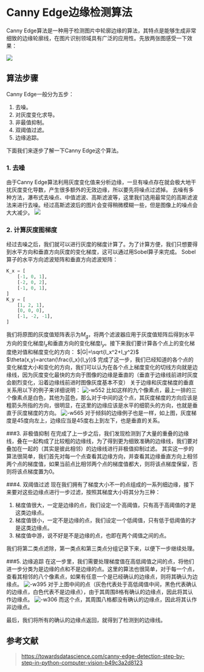 # Canny Edge边缘检测算法

Canny Edge算法是一种用于检测图片中轮廓边缘的算法，其特点是能够生成非常细致的边缘轮廓线，在图片识别领域具有广泛的应用性。先放两张图感受一下效果：

![](media/15641410576224/15641471789958.jpg)



## 算法步骤
Canny Edge一般分为五步：
1. 去噪。
2. 对灰度变化求导。
3. 非最值抑制。
4. 双阈值过滤。
5. 边缘追踪。

下面我们来逐步了解一下Canny Edge这个算法。

### 1. 去噪
由于Canny Edge算法利用灰度变化值来分析边缘，一旦有噪点存在就会极大地干扰灰度变化导数，产生很多额外的无效边缘，所以要先将噪点过滤掉。
去噪有多种方法，瀑布式去噪点、中值滤波、高斯滤波等，这里我们选用最常见的高斯滤波法来进行去噪。经过高斯滤波后的图片会变得稍微模糊一些，但是图像上的噪点会大大减少。
![](media/15641410576224/15641471951311.jpg)


### 2. 计算灰度图梯度
经过去噪之后，我们就可以进行灰度的梯度计算了。为了计算方便，我们只想要得到水平方向和垂直方向灰度的变化梯度，这可以通过用Sobel算子来完成。
Sobel算子的水平方向滤波矩阵和垂直方向滤波矩阵：
```python
K_x = [
    [-1, 0, 1],
    [-2, 0, 2],
    [-1, 0, 1],
]
K_y = [
    [1, 2, 1],
    [0, 0, 0],
    [-1, -2, -1],
]
```
我们将原图的灰度值矩阵表示为$M_g$，将两个滤波器应用于灰度值矩阵后得到水平方向的变化梯度$I_x$和垂直方向的变化梯度$I_y$。接下来我们要计算各个点上的变化梯度绝对值和梯度变化的方向：
$|G|=\sqrt{I_x^2+I_y^2}$
$\theta(x,y)=arctan(\frac{I_x}{I_y})$
完成了这一步，我们已经知道的各个点的变化梯度大小和变化的方向，我们可以认为在各个点上梯度变化的切线方向就是边缘线，因为灰度变化最快的方向于图像的边缘是垂直的（垂直于边缘线前进时灰度会剧烈变化，沿着边缘线前进时图像灰度基本不变）
关于边缘和灰度梯度的垂直关系用以下的例子来详细说明：
![-w552](media/15641410576224/15641494520158.jpg)
比如这样的九个像素点，最上一排的三个像素点是白色，其他为蓝色，那么对于中间的这个点，其灰度梯度的方向应该是粗箭头所指的方向，很明显，在这里的边缘应该是水平的细箭头的方向，也就是垂直于灰度梯度的方向。
![-w565](media/15641410576224/15641497240304.jpg)
对于倾斜的边缘例子也是一样，如上图，灰度梯度是45度向左上，边缘应当是45度右上到左下，也是垂直的关系。

###3. 非极值抑制
在完成了上一步之后，我们发现检测到了大量的重叠的边缘线，叠在一起构成了比较粗的边缘线，为了得到更为细致准确的边缘线，我们要对叠加在一起的（其实是彼此相邻）的边缘线进行非极值抑制过滤。
其实这一步的算法很简单，我们首先对每一个点查看其边缘方向，并查看其边缘垂直方向上相邻两个点的梯度值，如果当前点比相邻两个点的梯度值都大，则将该点梯度保留，否则将该点梯度置为0。

###4. 双阈值过滤
现在我们拥有了梯度大小不一的点组成的一系列细边缘，接下来要对这些边缘点进行一步过滤，按照其梯度大小将其分为三种：
1. 梯度值很大，一定是边缘的点，我们设定一个高阈值，只有高于高阈值的才是这类边缘点。
2. 梯度值很小，一定不是边缘的点，我们设定一个低阈值，只有低于低阈值的才是这类边缘点。
3. 梯度值中游，说不好是不是边缘的点，也即在两个阈值之间的点。

我们将第二类点滤除，第一类点和第三类点分组记录下来，以便下一步继续处理。

###5. 边缘追踪
在这一步里，我们需要处理梯度值在高低阈值之间的点，将他们进一步分类为是边缘的点和不是边缘的点。这里的算法也很简单，对于每一个点，查看其相邻的八个像素点，如果有任意一个是已经确认的边缘点，则将其确认为边缘点。
![-w395](media/15641410576224/15641507385864.jpg)
对于上图中间的点（灰色代表处于高低阈值中间，黑色代表确认的边缘点，白色代表不是边缘点），由于其周围8格有确认的边缘点，因此将其认作边缘点。
![-w306](media/15641410576224/15641508257792.jpg)
而这个点，其周围八格都没有确认的边缘点，因此将其认作非边缘点。

最后，我们将所有的确认的边缘点返回，就得到了检测到的边缘线。

## 参考文献
> https://towardsdatascience.com/canny-edge-detection-step-by-step-in-python-computer-vision-b49c3a2d8123